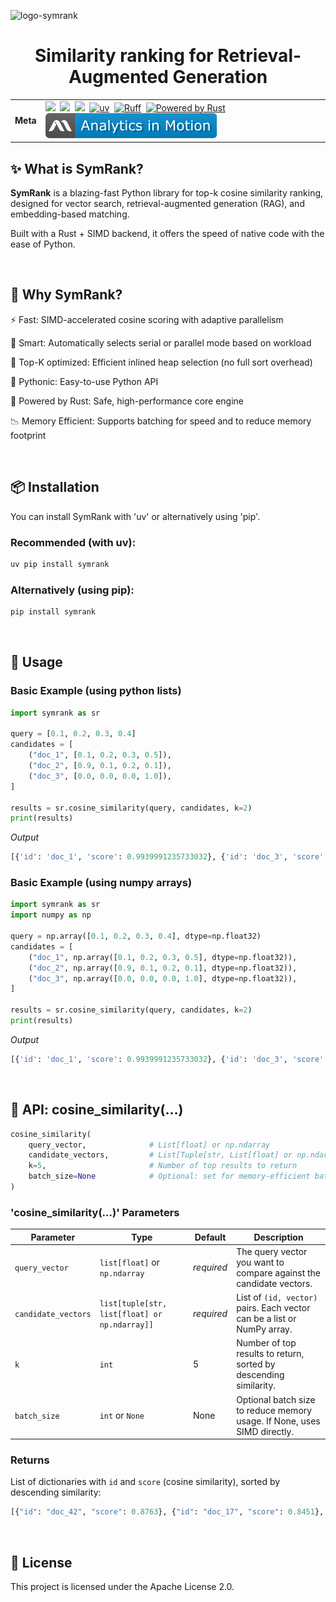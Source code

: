 ![logo-symrank](https://github.com/user-attachments/assets/ce0b2224-d59a-4aab-a708-dcdc4968c54a)

<h1 align="center">Similarity ranking for Retrieval-Augmented Generation</h1>

<!-- badges: start -->

<div align="center">
  <table>
    <tr>
      <td><strong>Meta</strong></td>
      <td>
        <a href="https://pypi.org/project/symrank/"><img src="https://img.shields.io/pypi/v/symrank?label=PyPI&color=blue"></a>&nbsp;
        <a href="https://www.python.org/downloads/"><img src="https://img.shields.io/badge/python-3.10%7C3.11%7C3.12%7C3.13-blue?logo=python&logoColor=ffdd54"></a>&nbsp;
        <a href="https://github.com/analyticsinmotion/symrank/blob/main/LICENSE"><img src="https://img.shields.io/badge/License-Apache_2.0-blue.svg"></a>&nbsp;
        <a href="https://github.com/astral-sh/uv"><img src="https://img.shields.io/endpoint?url=https://raw.githubusercontent.com/astral-sh/uv/main/assets/badge/v0.json" alt="uv"></a>&nbsp;
        <a href="https://github.com/astral-sh/ruff"><img src="https://img.shields.io/endpoint?url=https://raw.githubusercontent.com/astral-sh/ruff/main/assets/badge/v2.json" alt="Ruff"></a>&nbsp;
        <a href="https://www.rust-lang.org"><img src="https://img.shields.io/badge/Powered%20by-Rust-black?logo=rust&logoColor=white" alt="Powered by Rust"></a>&nbsp;
        <a href="https://github.com/analyticsinmotion"><img src="https://raw.githubusercontent.com/analyticsinmotion/.github/main/assets/images/analytics-in-motion-github-badge-rounded.svg" alt="Analytics in Motion"></a>
        <!-- &nbsp;
        <a href="https://pypi.org/project/symrank/"><img src="https://img.shields.io/pypi/dm/symrank?label=PyPI%20downloads"></a>&nbsp;
        <a href="https://pepy.tech/project/symrank"><img src="https://static.pepy.tech/badge/symrank"></a>
        -->
      </td>
    </tr>
  </table>
</div>

<!-- badges: end -->

## ✨ What is SymRank?
**SymRank** is a blazing-fast Python library for top-k cosine similarity ranking, designed for vector search, retrieval-augmented generation (RAG), and embedding-based matching.

Built with a Rust + SIMD backend, it offers the speed of native code with the ease of Python.

<br/>

## 🚀 Why SymRank?

⚡ Fast: SIMD-accelerated cosine scoring with adaptive parallelism

🧠 Smart: Automatically selects serial or parallel mode based on workload

🔢 Top-K optimized: Efficient inlined heap selection (no full sort overhead)

🐍 Pythonic: Easy-to-use Python API

🦀 Powered by Rust: Safe, high-performance core engine

📉 Memory Efficient: Supports batching for speed and to reduce memory footprint

<br/>

## 📦 Installation

You can install SymRank with 'uv' or alternatively using 'pip'.

### Recommended (with uv):
```bash
uv pip install symrank
```

### Alternatively (using pip):
```bash
pip install symrank
```

<br/>

## 🧪 Usage

### Basic Example (using python lists)

```python
import symrank as sr

query = [0.1, 0.2, 0.3, 0.4]  
candidates = [
    ("doc_1", [0.1, 0.2, 0.3, 0.5]),
    ("doc_2", [0.9, 0.1, 0.2, 0.1]),
    ("doc_3", [0.0, 0.0, 0.0, 1.0]),
]

results = sr.cosine_similarity(query, candidates, k=2)
print(results)
```

*Output*
```python
[{'id': 'doc_1', 'score': 0.9939991235733032}, {'id': 'doc_3', 'score': 0.7302967309951782}]
```

### Basic Example (using numpy arrays)

```python
import symrank as sr
import numpy as np

query = np.array([0.1, 0.2, 0.3, 0.4], dtype=np.float32)
candidates = [
    ("doc_1", np.array([0.1, 0.2, 0.3, 0.5], dtype=np.float32)),
    ("doc_2", np.array([0.9, 0.1, 0.2, 0.1], dtype=np.float32)),
    ("doc_3", np.array([0.0, 0.0, 0.0, 1.0], dtype=np.float32)),
]

results = sr.cosine_similarity(query, candidates, k=2)
print(results)
```

*Output*
```python
[{'id': 'doc_1', 'score': 0.9939991235733032}, {'id': 'doc_3', 'score': 0.7302967309951782}]
```

<br/>

## 🧩 API: cosine_similarity(...)

```python
cosine_similarity(
    query_vector,              # List[float] or np.ndarray
    candidate_vectors,         # List[Tuple[str, List[float] or np.ndarray]]
    k=5,                       # Number of top results to return
    batch_size=None            # Optional: set for memory-efficient batching
)
```

### 'cosine_similarity(...)' Parameters

| Parameter         | Type                                               | Default     | Description |
|-------------------|----------------------------------------------------|-------------|-------------|
| `query_vector`     | `list[float]` or `np.ndarray`                       | _required_  | The query vector you want to compare against the candidate vectors. |
| `candidate_vectors`| `list[tuple[str, list[float] or np.ndarray]]`          | _required_  | List of `(id, vector)` pairs. Each vector can be a list or NumPy array. |
| `k`                | `int`                                               | 5         | Number of top results to return, sorted by descending similarity. |
| `batch_size`       | `int` or `None`                                       | None      | Optional batch size to reduce memory usage. If None, uses SIMD directly. |

### Returns

List of dictionaries with `id` and `score` (cosine similarity), sorted by descending similarity:

```python
[{"id": "doc_42", "score": 0.8763}, {"id": "doc_17", "score": 0.8451}, ...]
```


<br/>

## 📄 License

This project is licensed under the Apache License 2.0.





